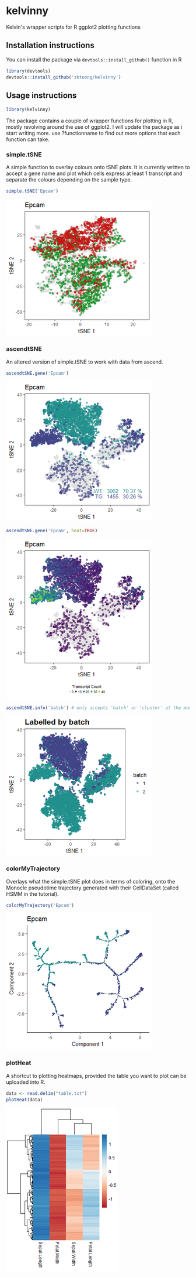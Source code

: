 # kelvinny
Kelvin's wrapper scripts for R ggplot2 plotting functions

## Installation instructions
You can install the package via ```devtools::install_github()``` function in R
```R
library(devtools)
devtools::install_github('zktuong/kelvinny')
```
## Usage instructions
```R
library(kelvinny)
```
The package contains a couple of wrapper functions for plotting in R, mostly revolving around the use of ggplot2. I will update the package as i start writing more. use ?functionname to find out more options that each function can take.

### simple.tSNE
A simple function to overlay colours onto tSNE plots. It is currently written to accept a gene name and plot which cells express at least 1 transcript and separate the colours depending on the sample type.
```R
simple.tSNE('Epcam')
```
![basic simple.tSNE plot](exampleImages/simpleEpcam.png)
### ascendtSNE
An altered version of simple.tSNE to work with data from ascend. 
```R
ascendtSNE.gene('Epcam')
```
![basic ascendtSNE plot](exampleImages/ascendEpcam.png)
```R
ascendtSNE.gene('Epcam', heat=TRUE)
```
![ascendtSNE plot as a heatmap](exampleImages/ascendEpcamHeat.png)

```R
ascendtSNE.info('batch') # only accepts 'batch' or 'cluster' at the moment
```
![ascendtSNE plot with batch information](exampleImages/batch.png)

### colorMyTrajectory
Overlays what the simple.tSNE plot does in terms of coloring, onto the Monocle pseudotime trajectory generated with their CellDataSet (called HSMM in the tutorial).
```R
colorMyTrajectory('Epcam') 
```
![colorTrajectory](exampleImages/colorTrajectory.png)

### plotHeat
A shortcut to plotting heatmaps, provided the table you want to plot can be uploaded into R.
```R
data <- read.delim("table.txt")
plotHeat(data)
```
![heatmap](exampleImages/heat.png)
